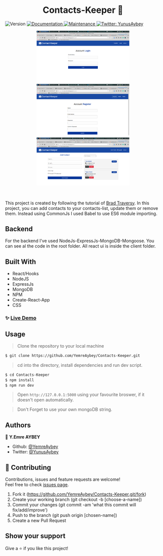 <h1 align="center">Contacts-Keeper 👋</h1>
<p>
  <img alt="Version" src="https://img.shields.io/badge/version-1.0.0-blue.svg?cacheSeconds=2592000" />
  <a href="https://github.com/YemreAybey/Contacts-Keeper#readme" target="_blank">
    <img alt="Documentation" src="https://img.shields.io/badge/documentation-yes-brightgreen.svg" />
  </a>
  <a href="https://github.com/YemreAybey/Contacts-Keeper/commit-activity" target="_blank">
    <img alt="Maintenance" src="https://img.shields.io/badge/Maintained%3F-yes-green.svg" />
  </a>
  <a href="https://twitter.com/YunusAybey" target="_blank">
    <img alt="Twitter: YunusAybey" src="https://img.shields.io/twitter/follow/YunusAybey.svg?style=social" />
  </a>
</p>

<p align="center">
  <img src="./Github-Images/contact-keeper-login.png" width="300" title="Login" alt="Contact_keeper">
  <img src="./Github-Images/contact-keeper-register.png" width="300" title="Register" alt="Contact_keeper">
   <img src="./Github-Images/contact-keeper-web.png" width="300" title="Home" alt="Contact_keeper">
</p>

<br>

This project is created by following the tutorial of [Brad Traversy](https://github.com/bradtraversy).
In this project, you can add contacts to your contacts-list, update them or remove them. Instead using CommonJs I used Babel to use ES6 module importing.

## Backend

For the backend I've used NodeJs-ExpressJs-MongoDB-Mongoose. You can see al the code in the root folder. All react ui is inside the client folder.

## Built With

- React/Hooks
- NodeJS
- ExpressJs
- MongoDB
- NPM
- Create-React-App
- CSS

### ✨ [Live Demo](https://ur-contact-list.herokuapp.com/)

## Usage

> Clone the repository to your local machine

```sh
$ git clone https://github.com/YemreAybey/Contacts-Keeper.git
```

> cd into the directory, install dependencies and run dev script.

```sh
$ cd Contacts-Keeper
$ npm install
$ npm run dev
```

> Open `http://127.0.0.1:5000` using your favourite broswer, if it doesn't open automatically.

> Don't Forget to use your own mongoDB string.

## Authors

👤 **Y.Emre AYBEY**

- Github: [@YemreAybey](https://github.com/YemreAybey)
- Twitter: [@YunusAybey](https://twitter.com/YunusAybey)

## 🤝 Contributing

Contributions, issues and feature requests are welcome!<br />Feel free to check [issues page](https://github.com/YemreAybey/Contacts-Keeper/issues).

1. Fork it (https://github.com/YemreAybey/Contacts-Keeper.git/fork)
2. Create your working branch (git checkout -b [choose-a-name])
3. Commit your changes (git commit -am 'what this commit will fix/add/improve')
4. Push to the branch (git push origin [chosen-name])
5. Create a new Pull Request

## Show your support

Give a ⭐️ if you like this project!
